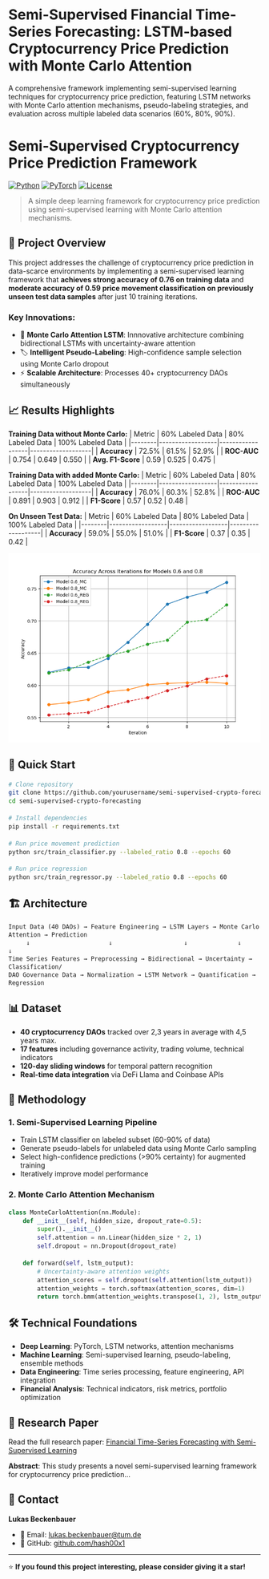 # Semi-Supervised Financial Time-Series Forecasting: LSTM-based Cryptocurrency Price Prediction with Monte Carlo Attention
A comprehensive framework implementing semi-supervised learning techniques for cryptocurrency price prediction, featuring LSTM networks with Monte Carlo attention mechanisms, pseudo-labeling strategies, and evaluation across multiple labeled data scenarios (60%, 80%, 90%).


# Semi-Supervised Cryptocurrency Price Prediction Framework

[![Python](https://img.shields.io/badge/Python-3.8+-blue.svg)](https://www.python.org/downloads/)
[![PyTorch](https://img.shields.io/badge/PyTorch-1.9+-red.svg)](https://pytorch.org/)
[![License](https://img.shields.io/badge/License-MIT-green.svg)](LICENSE)

> A simple deep learning framework for cryptocurrency price prediction using semi-supervised learning with Monte Carlo attention mechanisms.

## 🎯 **Project Overview**

This project addresses the challenge of cryptocurrency price prediction in data-scarce environments by implementing a semi-supervised learning framework that **achieves strong accuracy of 0.76 on training data** and  **moderate accuracy of 0.59 price movement classification on previously unseen test data samples** after just 10 training iterations.

### **Key Innovations:**
- 🧠 **Monte Carlo Attention LSTM**: Innnovative architecture combining bidirectional LSTMs with uncertainty-aware attention
- 🏷️ **Intelligent Pseudo-Labeling**: High-confidence sample selection using Monte Carlo dropout
- ⚡ **Scalable Architecture**: Processes 40+ cryptocurrency DAOs simultaneously

## 📈 **Results Highlights**

**Training Data without Monte Carlo:**
| Metric | 60% Labeled Data | 80% Labeled Data | 100% Labeled Data |
|--------|------------------|------------------|-------------------|
| **Accuracy** | 72.5% | 61.5% | 52.9% |
| **ROC-AUC** | 0.754 | 0.649 | 0.550 |
| **Avg. F1-Score** | 0.59 | 0.525 | 0.475 |

**Training Data with added Monte Carlo:**
| Metric | 60% Labeled Data | 80% Labeled Data | 100% Labeled Data |
|--------|------------------|------------------|-------------------|
| **Accuracy** | 76.0% | 60.3% | 52.8% |
| **ROC-AUC** | 0.891 | 0.903 | 0.912 |
| **F1-Score** | 0.57 | 0.52 | 0.48 |

**On Unseen Test Data:**
| Metric | 60% Labeled Data | 80% Labeled Data | 100% Labeled Data |
|--------|------------------|------------------|-------------------|
| **Accuracy** | 59.0% | 55.0% | 51.0% |
| **F1-Score** | 0.37 | 0.35 | 0.42 |

![Model Performance](docs/results/performance_comparison.png)

## 🚀 **Quick Start**

```bash
# Clone repository
git clone https://github.com/yourusername/semi-supervised-crypto-forecasting.git
cd semi-supervised-crypto-forecasting

# Install dependencies
pip install -r requirements.txt

# Run price movement prediction
python src/train_classifier.py --labeled_ratio 0.8 --epochs 60

# Run price regression
python src/train_regressor.py --labeled_ratio 0.8 --epochs 60
```

## 🏗️ **Architecture**

```
Input Data (40 DAOs) → Feature Engineering → LSTM Layers → Monte Carlo Attention → Prediction
     ↓                      ↓                    ↓              ↓                  ↓
Time Series Features → Preprocessing → Bidirectional → Uncertainty → Classification/
DAO Governance Data → Normalization → LSTM Network → Quantification → Regression
```

## 📊 **Dataset**

- **40 cryptocurrency DAOs** tracked over 2,3 years in average with 4,5 years max.
- **17 features** including governance activity, trading volume, technical indicators
- **120-day sliding windows** for temporal pattern recognition
- **Real-time data integration** via DeFi Llama and Coinbase APIs

## 🔬 **Methodology**

### **1. Semi-Supervised Learning Pipeline**
- Train LSTM classifier on labeled subset (60-90% of data)
- Generate pseudo-labels for unlabeled data using Monte Carlo sampling
- Select high-confidence predictions (>90% certainty) for augmented training
- Iteratively improve model performance

### **2. Monte Carlo Attention Mechanism**
```python
class MonteCarloAttention(nn.Module):
    def __init__(self, hidden_size, dropout_rate=0.5):
        super().__init__()
        self.attention = nn.Linear(hidden_size * 2, 1)
        self.dropout = nn.Dropout(dropout_rate)
    
    def forward(self, lstm_output):
        # Uncertainty-aware attention weights
        attention_scores = self.dropout(self.attention(lstm_output))
        attention_weights = torch.softmax(attention_scores, dim=1)
        return torch.bmm(attention_weights.transpose(1, 2), lstm_output)
```

## 🛠️ **Technical Foundations**

- **Deep Learning**: PyTorch, LSTM networks, attention mechanisms
- **Machine Learning**: Semi-supervised learning, pseudo-labeling, ensemble methods
- **Data Engineering**: Time series processing, feature engineering, API integration
- **Financial Analysis**: Technical indicators, risk metrics, portfolio optimization

## 📝 **Research Paper**

Read the full research paper: [Financial Time-Series Forecasting with Semi-Supervised Learning](docs/research_paper.pdf)

**Abstract**: This study presents a novel semi-supervised learning framework for cryptocurrency price prediction...

## 🤝 **Contact**

**Lukas Beckenbauer**
- 📧 Email: lukas.beckenbauer@tum.de
- 🐙 GitHub: [github.com/hash00x1](https://github.com/hash00x1)

---

⭐ **If you found this project interesting, please consider giving it a star!**

